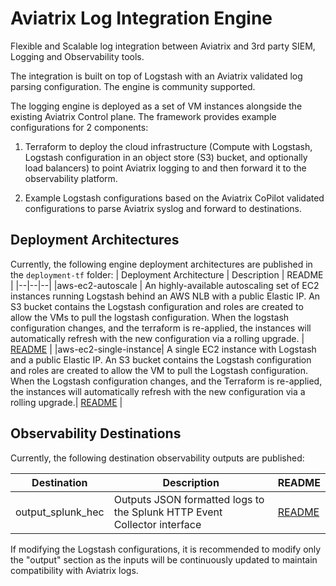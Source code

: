 
# Aviatrix Log Integration Engine

Flexible and Scalable log integration between Aviatrix and 3rd party SIEM, Logging and Observability tools.

  

The integration is built on top of Logstash with an Aviatrix validated log parsing configuration.  The engine is community supported.

  

The logging engine is deployed as a set of VM instances alongside the existing Aviatrix Control plane. The framework provides example configurations for 2 components:

  

1. Terraform to deploy the cloud infrastructure (Compute with Logstash, Logstash configuration in an object store (S3) bucket, and optionally load balancers) to point Aviatrix logging to and then forward it to the observability platform.

2. Example Logstash configurations based on the Aviatrix CoPilot validated configurations to parse Aviatrix syslog and forward to destinations.



## Deployment Architectures
Currently, the following engine deployment architectures are published in the `deployment-tf` folder:
| Deployment Architecture | Description | README |
|--|--|--|
|aws-ec2-autoscale  | An highly-available autoscaling set of EC2 instances running Logstash behind an AWS NLB with a public Elastic IP. An S3 bucket contains the Logstash configuration and roles are created to allow the VMs to pull the logstash configuration. When the logstash configuration changes, and the terraform is re-applied, the instances will automatically refresh with the new configuration via a rolling upgrade. | [README](./deployment-tf/aws-ec2-autoscale/) |
|aws-ec2-single-instance| A single EC2 instance with Logstash and a public Elastic IP. An S3 bucket contains the Logstash configuration and roles are created to allow the VM to pull the Logstash configuration. When the Logstash configuration changes, and the Terraform is re-applied, the instances will automatically refresh with the new configuration via a rolling upgrade.| [README](./deployment-tf/aws-ec2-autoscale/) |

## Observability Destinations
Currently, the following destination observability outputs are published:

| Destination | Description | README |
|--|--|--|
| output_splunk_hec | Outputs JSON formatted logs to the Splunk HTTP Event Collector interface | [README](./logstash-configs/output_splunk_hec/) |

  
If modifying the Logstash configurations, it is recommended to modify only the "output" section as the inputs will be continuously updated to maintain compatibility with Aviatrix logs. 
